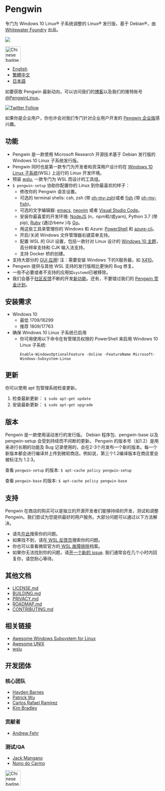 # Pengwin

专门为 Windows 10 Linux® 子系统调整的 Linux® 发行版，基于 Debian®，由 [Whitewater Foundry](https://whitewaterfoundry.com) 出品。



<img src='https://github.com/WhitewaterFoundry/Screenshots/raw/master/ezgif.com-gif-maker.gif'>

<a href='//www.microsoft.com/store/apps/9NV1GV1PXZ6P?ocid=badge'><img src='https://assets.windowsphone.com/42e5aa4a-f19a-4205-9191-a97105ed7663/Chinese_Simplified_get-it-from-MS_InvariantCulture_Default.png' alt='Chinese badge' height=50/></a>

- [English](EADME.md)
- [繁體中文](README.zh-hant.md)
- [日本語](README.ja.md)

如要获取 Pengwin 最新动向，可以访问我们的[博客](https://www.pengwin.dev/blog)以及我们的推特账号 [@PengwinLinux](https://twitter.com/PengwinLinux)。

[![Twitter Follow](https://img.shields.io/twitter/follow/espadrine.svg?label=Follow&style=social)](https://twitter.com/pengwinlinux)

如果你是企业用户，你也许会对我们专门针对企业用户开发的 [Pengwin 企业版](https://github.com/WhitewaterFoundry/WLE)感兴趣。

## 功能

- Pengwin 是一款使用 Microsoft Research 开源技术基于 Debian 发行版的 Windows 10 Linux 子系统发行版。
- Pengwin 同时也是第一款专门为开发者和资深用户设计的在 [Windows 10 Linux 子系统](https://github.com/sirredbeard/Awesome-WSL)(WSL) 上运行的 Linux 开发环境。
- 预装 [wslu](https://github.com/wslutilities/wslu), 一款专门为 WSL 而设计的工具组。
- `$ pengwin-setup` 协助你配置你的 Linux 到你最喜欢的样子：
    - 修改你的 Pengwin 语言设置。
    - 可选的 terminal shells: csh, zsh (带 [oh-my-zsh](https://ohmyz.sh/))或者 [fish](https://fishshell.com/) (带 [oh-my-fish](https://github.com/oh-my-fish/oh-my-fish))。
    - 可选的文字编辑器: [emacs](https://www.gnu.org/software/emacs/), [neovim](https://neovim.io/) 或者 [Visual Studio Code](https://code.visualstudio.com/)。
    - 安装你最喜爱的开发环境: [NodeJS](https://nodejs.org/) (n，npm和/或yarn), Python 3.7 (带pip), [Ruby](http://www.ruby-lang.org/) (通过rbenv )与 [Go](https://golang.org/)。
    - 用这些工具来管理你的 Windows 和 Azure: [PowerShell](https://github.com/PowerShell/PowerShell) 和 [azure-cli](https://github.com/Azure/azure-cli)。
    - 开启/关闭 Windows 文件管理器右键菜单支持。
    - 配置 WSL 的 GUI 设置，包括一款针对 Linux 设计的 [Windows 10 主题](https://github.com/B00merang-Project/Windows-10)，高分辨率支持和 CJK 输入法支持。
    - 支持 Docker 桥的创建。
- 支持大部分的 [GUI 应用](https://github.com/ethanhs/WSL-Programs)! 注：需要安装 Windows 下的X服务器，如 [X410](http://afflnk.microsoft.com/c/1291904/459838/7593?prodsku=9NLP712ZMN9Q&u=https%3A%2F%2Fwww.microsoft.com%2Fen-us%2Fstore%2Fp%2Fx410%2F9NLP712ZMN9Q)。
- Pengwin 提供与其他 WSL 支持的发行版相比更快的 Bug 修复。
- 一些不必要或者不支持的应用如`systemd`已被移除。
- 我们会基于[社区反馈](https://github.com/WhitewaterFoundry/Pengwin/issues)不断的开发[新功能](https://github.com/WhitewaterFoundry/Pengwin/pulls)。还有，不要错过我们的 [Pengwin 赏金计划](CONTRIBUTING.md)。

## 安装需求

- Windows 10
    - 最低 1709/16299
    - 推荐 1809/17763
- 确保 Windows 10 Linux 子系统已启用
    - 你可用使用以下命令在有管理员权限的 PowerShell 来启用 Windows 10 Linux 子系统:
        ```
        Enable-WindowsOptionalFeature -Online -FeatureName Microsoft-Windows-Subsystem-Linux
        ```
        
## 更新

你可以使用 apt 包管理系统检查更新。

1. 检查最新更新： `$ sudo apt-get update`
2. 安装最新更新： `$ sudo apt-get upgrade`

## 版本

Pengwin 是一款使用滚动发行的发行版。 Debian 程序包、pengwin-base 以及 pengwin-setup 会受到持续而不间断的更新。 Pengwin 的版本号（如1.2）是用来进行长期的功能及 Bug 记录使用的，会在2-3个月发布一个新的版本。每一个新版本都会进行编译并上传到微软商店。例如说，第三个1.2编译版本在商店里会被标注为 1.2.3。

查看 `pengwin-setup` 的版本: `$ apt-cache policy pengwin-setup`

查看 `pengwin-base` 的版本: `$ apt-cache policy pengwin-base`

## 支持

Pengwin 在商店的购买可以是独立的开源开发者们能够持续的开发，测试和调整 Pengwin。我们尝试为您提供最好的用户服务。大部分问题可以通过以下方法解决。

- 请先[在此](https://github.com/sirredbeard/Pengwin/issues)搜索你的问题。
- 如果找不到，请在[ WSL 反馈页](https://github.com/Microsoft/WSL/issues)搜索你的问题。
- 你也可以查看微软官方的[ WSL 故障排除](https://docs.microsoft.com/en-us/windows/wsl/troubleshooting)档案。
- 如果你无法找到你的问题，请[开一个新的 issue](https://github.com/WhitewaterFoundry/Pengwin/issues/new?template=bug_report.md). 我们通常会在几个小时内回复你，请您耐心等待。

## 其他文档

- [LICENSE.md](LICENSE.md)
- [BUILDING.md](BUILDING.md)
- [PRIVACY.md](PRIVACY.md)
- [ROADMAP.md](ROADMAP.md)
- [CONTRIBUTING.md](CONTRIBUTING.md)

## 相关链接

- [Awesome Windows Subsystem for Linux](https://github.com/sirredbeard/Awesome-WSL)
- [Awesome UNIX](https://github.com/sirredbeard/Awesome-UNIX)
- [wslu](https://github.com/wslutilities/wslu)

## 开发团体

### 核心团队

- [Hayden Barnes](https://github.com/sirredbeard)
- [Patrick Wu](https://github.com/patrick330602)
- [Carlos Rafael Ramirez](https://github.com/crramirez)
- [Kim Bradley](https://github.com/grufwub)

### 贡献者

- [Andrew Fehr](https://github.com/ThatWeirdAndrew)

### 测试/QA

- [Jack Mangano](https://thechipcollective.com/)
- [Nuno do Carmo](http://wslcorsair.blogspot.com/)

<a href='//www.microsoft.com/store/apps/9NV1GV1PXZ6P?ocid=badge'><img src='https://assets.windowsphone.com/42e5aa4a-f19a-4205-9191-a97105ed7663/Chinese_Simplified_get-it-from-MS_InvariantCulture_Default.png' alt='Chinese badge' height=50/></a>